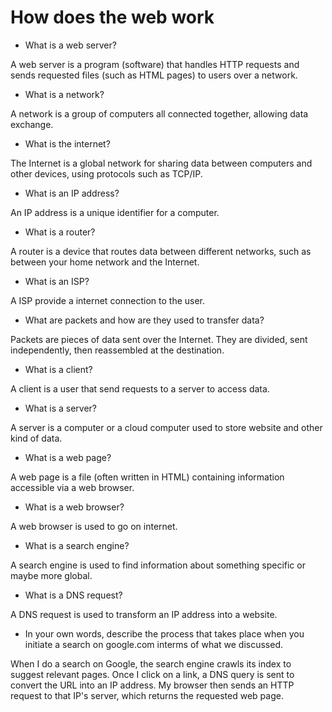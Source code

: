# How does the web work

- What is a web server?

A web server is a program (software) that handles HTTP requests and sends requested files (such as HTML pages) to users over a network.

- What is a network?

A network is a group of computers all connected together, allowing data exchange.

- What is the internet?

The Internet is a global network for sharing data between computers and other devices, using protocols such as TCP/IP.

- What is an IP address?

An IP address is a unique identifier for a computer.

- What is a router?

A router is a device that routes data between different networks, such as between your home network and the Internet.

- What is an ISP?

A ISP provide a internet connection to the user.

- What are packets and how are they used to transfer data?

Packets are pieces of data sent over the Internet. They are divided, sent independently, then reassembled at the destination.

- What is a client?

A client is a user that send requests to a server to access data.

- What is a server?

A server is a computer or a cloud computer used to store website and other kind of data. 

- What is a web page?

A web page is a file (often written in HTML) containing information accessible via a web browser.

- What is a web browser?

A web browser is used to go on internet.

- What is a search engine?

A search engine is used to find information about something specific or maybe more global.

- What is a DNS request?

A DNS request is used to transform an IP address into a website.

- In your own words, describe the process that takes place when you initiate a search on google.com interms of what we discussed.

When I do a search on Google, the search engine crawls its index to suggest relevant pages. Once I click on a link, a DNS query is sent to convert the URL into an IP address. My browser then sends an HTTP request to that IP's server, which returns the requested web page.